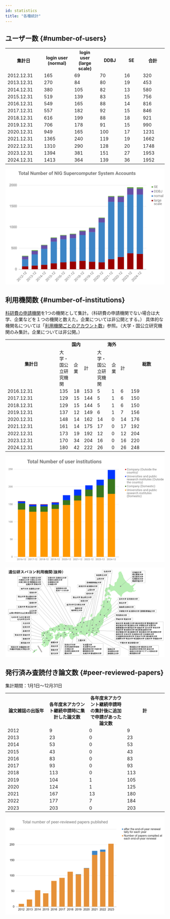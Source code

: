 ```yaml
---
id: statistics
title: "各種統計"
---
```



## ユーザー数 {#number-of-users}

<table>
<tr>
<th width="300">集計日</th>
<th width="300">login user (normal)</th>
<th width="300">login user (large scale)</th>
<th width="300">DDBJ</th>
<th width="300">SE</th>
<th width="300">合計</th>
</tr>
<tr>
<td>2012.12.31</td>
<td>165</td>
<td>69</td>
<td>70</td>
<td>16</td>
<td>320</td>
</tr>
<tr>
<td>2013.12.31</td>
<td>270</td>
<td>84</td>
<td>80</td>
<td>19</td>
<td>453</td>
</tr>
<tr>
<td>2014.12.31</td>
<td>380</td>
<td>105</td>
<td>82</td>
<td>13</td>
<td>580</td>
</tr>
<tr>
<td>2015.12.31</td>
<td>519</td>
<td>139</td>
<td>83</td>
<td>15</td>
<td>756</td>
</tr>
<tr>
<td>2016.12.31</td>
<td>549</td>
<td>165</td>
<td>88</td>
<td>14</td>
<td>816</td>
</tr>
<tr>
<td>2017.12.31</td>
<td>557</td>
<td>182</td>
<td>92</td>
<td>15</td>
<td>846</td>
</tr>
<tr>
<td>2018.12.31</td>
<td>616</td>
<td>199</td>
<td>88</td>
<td>18</td>
<td>921</td>
</tr>
<tr>
<td>2019.12.31</td>
<td>706</td>
<td>178</td>
<td>91</td>
<td>15</td>
<td>990</td>
</tr>
<tr>
<td>2020.12.31</td>
<td>949</td>
<td>165</td>
<td>100</td>
<td>17</td>
<td>1231</td>
</tr>
<tr>
<td>2021.12.31</td>
<td>1365</td>
<td>240</td>
<td>119</td>
<td>19</td>
<td>1662</td>
</tr>
<tr>
<td>2022.12.31</td>
<td>1310</td>
<td>290</td>
<td>128</td>
<td>20</td>
<td>1748</td>
</tr>
<tr>
<td>2023.12.31</td>
<td>1394</td>
<td>381</td>
<td>151</td>
<td>27</td>
<td>1953</td>
</tr>
<tr>
<td>2024.12.31</td>
<td>1413</td>
<td>364</td>
<td>139</td>
<td>36</td>
<td>1952</td>
</tr>
</table>

![](total_Accounts.png)


## 利用機関数 {#number-of-institutions}

[科研費の申請機関](https://www-kaken.jsps.go.jp/kaken1/kikanList.do)を1つの機関として集計。（科研費の申請機関でない場合は大学、企業などを１つの機関と数えた。企業については非公開とする。）
具体的な機関名については「[利用機関ごとのアカウント数](/report/institution/accounts_by_institution_2023)」参照。（大学・国公立研究機関のみ集計。企業については非公開。）

<table>
<tbody>
<tr>
<th width="150" rowspan="2">集計日</th>
<th width="300" colspan="3">国内</th>
<th width="300" colspan="3">海外</th>
<th width="100" rowspan="2">総数</th>
</tr>
<tr>
<td>大学・国公立研究機関</td>
<td>企業</td>
<td>計</td>
<td>大学・国公立研究機関</td>
<td>企業</td>
<td>計</td>
</tr>
<tr>
<td>2016.12.31</td>
<td>135</td>
<td>18</td>
<td>153</td>
<td>5</td>
<td>1</td>
<td>6</td>
<td>159</td>
</tr>
<tr>
<td>2017.12.31</td>
<td>129</td>
<td>15</td>
<td>144</td>
<td>5</td>
<td>1</td>
<td>6</td>
<td>150</td>
</tr>
<tr>
<td>2018.12.31</td>
<td>129</td>
<td>15</td>
<td>144</td>
<td>5</td>
<td>1</td>
<td>6</td>
<td>150</td>
</tr>
<tr>
<td>2019.12.31</td>
<td>137</td>
<td>12</td>
<td>149</td>
<td>6</td>
<td>1</td>
<td>7</td>
<td>156</td>
</tr>
<tr>
<td>2020.12.31</td>
<td>148</td>
<td>14</td>
<td>162</td>
<td>14</td>
<td>0</td>
<td>14</td>
<td>176</td>
</tr>
<tr>
<td>2021.12.31</td>
<td>161</td>
<td>14</td>
<td>175</td>
<td>17</td>
<td>0</td>
<td>17</td>
<td>192</td>
</tr>
<tr>
<td>2022.12.31</td>
<td>173</td>
<td>19</td>
<td>192</td>
<td>12</td>
<td>0</td>
<td>12</td>
<td>204</td>
</tr>
<tr>
<td>2023.12.31</td>
<td>170</td>
<td>34</td>
<td>204</td>
<td>16</td>
<td>0</td>
<td>16</td>
<td>220</td>
</tr>
<tr>
<td>2024.12.31</td>
<td>180</td>
<td>42</td>
<td>222</td>
<td>26</td>
<td>0</td>
<td>26</td>
<td>248</td>
</tr>
</tbody>
</table>

![](totalnumber_institute.png)

![](totalnumber_institute_map.png)


## 発行済み査読付き論文数 {#peer-reviewed-papers}

集計期間：1月1日〜12月31日


<table>
<tr>
<th width="300">論文雑誌の出版年</th>
<th width="300">各年度末アカウント継続申請時に集計した論文数</th>
<th width="300">各年度末アカウント継続申請時の集計後に追加で申請があった論文数</th>
<th width="300">計</th>
</tr>
<tr>
<td>2012</td>
<td>9</td>
<td>0</td>
<td>9</td>
</tr>
<tr>
<td>2013</td>
<td>23</td>
<td>0</td>
<td>23</td>
</tr>
<tr>
<td>2014</td>
<td>53</td>
<td>0</td>
<td>53</td>
</tr>
<tr>
<td>2015</td>
<td>43</td>
<td>0</td>
<td>43</td>
</tr>
<tr>
<td>2016</td>
<td>83</td>
<td>0</td>
<td>83</td>
</tr>
<tr>
<td>2017</td>
<td>93</td>
<td>0</td>
<td>93</td>
</tr>
<tr>
<td>2018</td>
<td>113</td>
<td>0</td>
<td>113</td>
</tr>
<tr>
<td>2019</td>
<td>104</td>
<td>1</td>
<td>105</td>
</tr>
<tr>
<td>2020</td>
<td>124</td>
<td>1</td>
<td>125</td>
</tr>
<tr>
<td>2021</td>
<td>167</td>
<td>13</td>
<td>180</td>
</tr>
<tr>
<td>2022</td>
<td>177</td>
<td>7</td>
<td>184</td>
</tr>
<tr>
<td>2023</td>
<td>203</td>
<td>0</td>
<td>203</td>
</tr>
</table>

![](total_paper.png)
